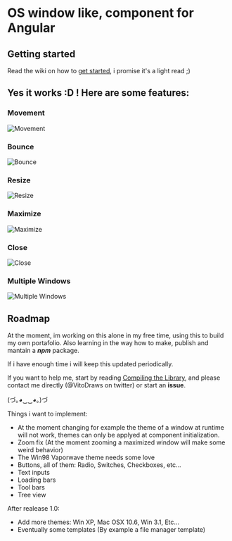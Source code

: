 # OS window like, component for Angular

## Getting started

Read the wiki on how to [get started](https://github.com/santinobch/os-window-angular/wiki/Getting-Started), i promise it's a light read ;)

## Yes it works :D ! Here are some features:

### Movement

![Movement](https://imgur.com/b82u1rS.gif)

### Bounce

![Bounce](https://imgur.com/U9LVqQa.gif)

### Resize

![Resize](https://imgur.com/uiC5B74.gif)

### Maximize

![Maximize](https://imgur.com/una0RIr.gif)

### Close

![Close](https://imgur.com/LXcAj0B.gif)

### Multiple Windows

![Multiple Windows](https://imgur.com/UYRctFE.gif)

## Roadmap

At the moment, im working on this alone in my free time, using this to build my own portafolio. Also learning in the way how to make, publish and mantain a ***npm*** package.

If i have enough time i will keep this updated periodically. 

If you want to help me, start by reading [Compiling the Library](https://github.com/santinobch/os-window-angular/wiki/Compiling-the-library), and please contact me directly (@VitoDraws on twitter) or start an **issue**.

(づ｡◕‿‿◕｡)づ

Things i want to implement:

- At the moment changing for example the theme of a window at runtime will not work, themes can only be applyed at component initialization.
- Zoom fix (At the moment zooming a maximized window will make some weird behavior)
- The Win98 Vaporwave theme needs some love
- Buttons, all of them: Radio, Switches, Checkboxes, etc...
- Text inputs
- Loading bars
- Tool bars
- Tree view

After realease 1.0:

- Add more themes: Win XP, Mac OSX 10.6, Win 3.1, Etc... 
- Eventually some templates (By example a file manager template)
